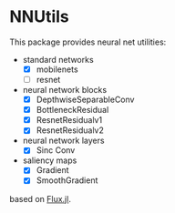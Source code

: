 # NNUtils
This package provides neural net utilities:
- standard networks
  - [x] mobilenets
  - [ ] resnet
- neural network blocks
  - [x] DepthwiseSeparableConv
  - [x] BottleneckResidual
  - [x] ResnetResidualv1
  - [x] ResnetResidualv2
- neural network layers
  - [x] Sinc Conv
- saliency maps 
  - [x] Gradient
  - [x] SmoothGradient
  
based on [Flux.jl](https://github.com/FluxML/Flux.jl).